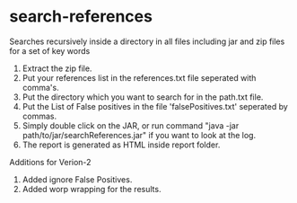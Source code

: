 # search-references
Searches recursively inside a directory in all files including jar and zip files for a set of key words

1. Extract the zip file.
2. Put your references list in the references.txt file seperated with comma's.
3. Put the directory which you want to search for in the path.txt file.
4. Put the List of False positives in the file 'falsePositives.txt' seperated by commas.
4. Simply double click on the JAR, or run command "java -jar path/to/jar/searchReferences.jar" if you want to look at the log.
5. The report is generated as HTML inside report folder.


Additions for Verion-2

1. Added ignore False Positives.
2. Added worp wrapping for the results.
